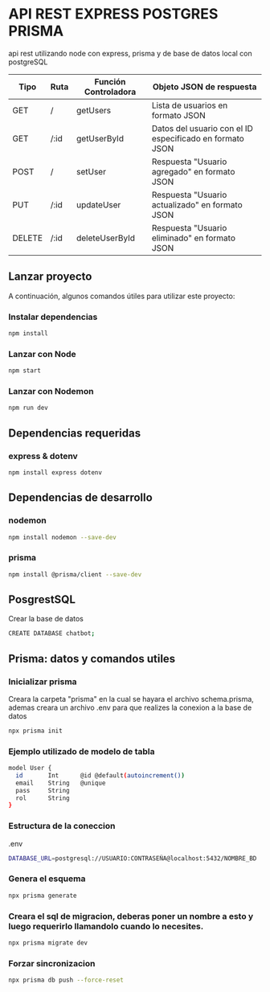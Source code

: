# API REST EXPRESS POSTGRES PRISMA

api rest utilizando node con express, prisma y de base de datos local con postgreSQL

| Tipo   | Ruta                        | Función Controladora | Objeto JSON de respuesta                                       |
|--------|-----------------------------|----------------------|--------------------------------------------------------------|
| GET    | /                   | getUsers             | Lista de usuarios en formato JSON                            |
| GET    | /:id              | getUserById          | Datos del usuario con el ID especificado en formato JSON    |
| POST   | /                    | setUser              | Respuesta "Usuario agregado" en formato JSON                 |
| PUT    | /:id             | updateUser           | Respuesta "Usuario actualizado" en formato JSON              |
| DELETE | /:id           | deleteUserById      | Respuesta "Usuario eliminado" en formato JSON                |

## Lanzar proyecto

A continuación, algunos comandos útiles para utilizar este proyecto:

### Instalar dependencias
```bash
npm install  
```

### Lanzar con Node
```bash
npm start  
```

### Lanzar con Nodemon
```bash
npm run dev  
```

## Dependencias requeridas

### express & dotenv
```bash
npm install express dotenv  
```

## Dependencias de desarrollo

### nodemon
```bash
npm install nodemon --save-dev  
```

### prisma
```bash
npm install @prisma/client --save-dev  
```

## PosgrestSQL

Crear la base de datos
```bash
CREATE DATABASE chatbot;
```

## Prisma: datos y comandos utiles

### Inicializar prisma
Creara la carpeta "prisma" en la cual se hayara el archivo schema.prisma, ademas creara un archivo .env para que realizes la conexion a la base de datos
```bash
npx prisma init
```

### Ejemplo utilizado de modelo de tabla
```bash
model User {
  id       Int      @id @default(autoincrement())
  email    String   @unique
  pass     String
  rol      String
}
```

### Estructura de la coneccion
.env
```bash
DATABASE_URL=postgresql://USUARIO:CONTRASEÑA@localhost:5432/NOMBRE_BD
```

### Genera el esquema
```bash
npx prisma generate
```

### Creara el sql de migracion, deberas poner un nombre a esto y luego requerirlo llamandolo cuando lo necesites.
```bash
npx prisma migrate dev
```

### Forzar sincronizacion
```bash
npx prisma db push --force-reset
```
